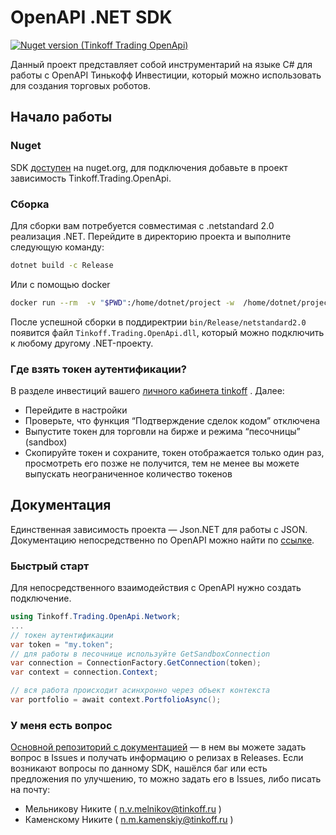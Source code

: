 # OpenAPI .NET SDK

[![Nuget version (Tinkoff Trading OpenApi)](https://img.shields.io/nuget/v/Tinkoff.Trading.OpenApi.svg?style=flat-square)](https://www.nuget.org/packages/Tinkoff.Trading.OpenApi/)

Данный проект представляет собой инструментарий на языке C# для работы с OpenAPI Тинькофф Инвестиции, который можно использовать для создания торговых роботов.

## Начало работы

### Nuget

SDK [доступен](https://www.nuget.org/packages/Tinkoff.Trading.OpenApi/) на nuget.org, для подключения добавьте в проект зависимость Tinkoff.Trading.OpenApi.

### Сборка

Для сборки вам потребуется совместимая с .netstandard 2.0 реализация .NET.
Перейдите в директорию проекта и выполните следующую команду:
```bash
dotnet build -c Release
```
Или с помощью docker
```bash
docker run --rm  -v "$PWD":/home/dotnet/project -w  /home/dotnet/project mcr.microsoft.com/dotnet/core/sdk:3.0 dotnet build -c Release
```
После успешной сборки в поддиректрии `bin/Release/netstandard2.0` появится файл `Tinkoff.Trading.OpenApi.dll`, который можно подключить к любому другому .NET-проекту.

### Где взять токен аутентификации?

В разделе инвестиций вашего  [личного кабинета tinkoff](https://www.tinkoff.ru/invest/) . Далее:

* Перейдите в настройки
* Проверьте, что функция “Подтверждение сделок кодом” отключена
* Выпустите токен для торговли на бирже и режима “песочницы” (sandbox)
* Скопируйте токен и сохраните, токен отображается только один раз, просмотреть его позже не получится, тем не менее вы можете выпускать неограниченное количество токенов

## Документация

Единственная зависимость проекта — Json.NET для работы с JSON.
Документацию непосредственно по OpenAPI можно найти по [ссылке](https://api-invest.tinkoff.ru/openapi/docs/).

### Быстрый старт

Для непосредственного взаимодействия с OpenAPI нужно создать подключение.

```csharp
using Tinkoff.Trading.OpenApi.Network;
...
// токен аутентификации
var token = "my.token";
// для работы в песочнице используйте GetSandboxConnection
var connection = ConnectionFactory.GetConnection(token);
var context = connection.Context;

// вся работа происходит асинхронно через объект контекста
var portfolio = await context.PortfolioAsync();
```

### У меня есть вопрос

[Основной репозиторий с документацией](https://github.com/TinkoffCreditSystems/invest-openapi/) — в нем вы можете задать вопрос в Issues и получать информацию о релизах в Releases.
Если возникают вопросы по данному SDK, нашёлся баг или есть предложения по улучшению, то можно задать его в Issues, либо писать на почту:
* Мельникову Никите ( [n.v.melnikov@tinkoff.ru](mailto:n.v.melnikov@tinkoff.ru) )
* Каменскому Никите ( [n.m.kamenskiy@tinkoff.ru](mailto:n.m.kamenskiy@tinkoff.ru) )

